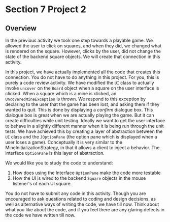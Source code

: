 <h1>Section 7 Project 2</h1>

<h2>Overview</h2>

In the previous activity we took one step towards a playable game. We allowed the user to click on squares, and when they did, we changed what is rendered on the square. However, clicks by the user, did not change the state of the backend square objects. We will create that connection in this activity.

In this project, we have actually implemented all the code that creates this connection. You do not have to do anything in this project. For you, this is purely a code review activity. We have modified the ```UI``` class to actually invoke ```uncover``` on the ```Board``` object when a square on the user interface is clicked. When a square which is a mine is clicked, an ```UncoveredMineException``` is thrown. We respond to this exception by declaring to the user that the game has been lost, and asking them if they wanted to quit. This is done by displaying a _confirm_ dialogue box. This  dialogue box is great when we are actually playing the game. But it can create difficulties while unit testing. Ideally we want to get the user interface to behave in a slightly different manner when it is being run through the unit tests. We have achieved this by creating a layer of abstraction between the ```UI``` class and the ```JOptionPane``` (the option pane which is displayed when a user loses a game). Conceptually it is very similar to the MineInitializationStrategy, in that it allows a client to inject a behavior. The interface ```OptionPane``` is this layer of abstraction. 

We would like you to study the code to understand:

 1. How does using the Interface ```OptionPane``` make the code more testable
 1. How the UI is wired to the backend ```Square``` objects in the mouse listener's of each UI square.

You do not have to submit any code in this activity. Though you are encouraged to ask questions related to coding and design decisions, as well as alternative ways of writing the code, we have till now. Think about what you like about the code, and if you feel there are any glaring defects in the code we have written till now. 
